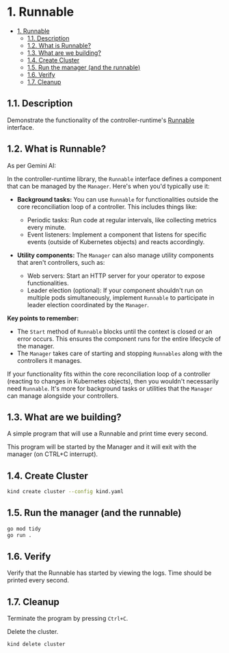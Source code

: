 # 1. Runnable

- [1. Runnable](#1-runnable)
  - [1.1. Description](#11-description)
  - [1.2. What is Runnable?](#12-what-is-runnable)
  - [1.3. What are we building?](#13-what-are-we-building)
  - [1.4. Create Cluster](#14-create-cluster)
  - [1.5. Run the manager (and the runnable)](#15-run-the-manager-and-the-runnable)
  - [1.6. Verify](#16-verify)
  - [1.7. Cleanup](#17-cleanup)


## 1.1. Description

Demonstrate the functionality of the controller-runtime's [Runnable](https://github.com/kubernetes-sigs/controller-runtime/blob/a0c9fd9d3f310f48155ce985366b21914675fbea/pkg/manager/manager.go#L290-L298) interface.

## 1.2. What is Runnable?

As per Gemini AI:

In the controller-runtime library, the `Runnable` interface defines a component that can be managed by the `Manager`. Here's when you'd typically use it:

* **Background tasks:** You can use `Runnable` for functionalities outside the core reconciliation loop of a controller. This includes things like:
    * Periodic tasks: Run code at regular intervals, like collecting metrics every minute. 
    * Event listeners:  Implement a component that listens for specific events (outside of Kubernetes objects) and reacts accordingly.

* **Utility components:**  The `Manager` can also manage utility components that aren't controllers, such as:
    * Web servers: Start an HTTP server for your operator to expose functionalities.
    * Leader election (optional): If your component shouldn't run on multiple pods simultaneously, implement `Runnable` to participate in leader election coordinated by the `Manager`.

**Key points to remember:**

* The `Start` method of `Runnable`  blocks until the context is closed or an error occurs. This ensures the component runs for the entire lifecycle of the manager.
* The `Manager` takes care of starting and stopping `Runnables` along with the controllers it manages.

If your functionality fits within the core reconciliation loop of a controller (reacting to changes in Kubernetes objects), then you wouldn't necessarily need `Runnable`. It's more for background tasks or utilities that the `Manager` can manage alongside your controllers.

## 1.3. What are we building?

A simple program that will use a Runnable and print time every second.

This program will be started by the Manager and it will exit with the manager (on CTRL+C interrupt).

## 1.4. Create Cluster

```bash
kind create cluster --config kind.yaml
```

## 1.5. Run the manager (and the runnable)

```bash
go mod tidy
go run .
```

## 1.6. Verify

Verify that the Runnable has started by viewing the logs. Time should be printed every second.

## 1.7. Cleanup

Terminate the program by pressing `Ctrl+C`.

Delete the cluster.

```bash
kind delete cluster
```